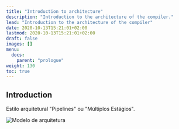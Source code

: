 ```yaml
---
title: "Introduction to architecture"
description: "Introduction to the architecture of the compiler."
lead: "Introduction to the architecture of the compiler"
date: 2020-10-13T15:21:01+02:00
lastmod: 2020-10-13T15:21:01+02:00
draft: false
images: []
menu:
  docs:
    parent: "prologue"
weight: 130
toc: true
---
```


## Introduction

Estilo arquitetural "Pipelines" ou "Múltiplos Estágios".

![Modelo de arquitetura](/oberon-scala-doc/images/arch-geral-modelo-1.png)

